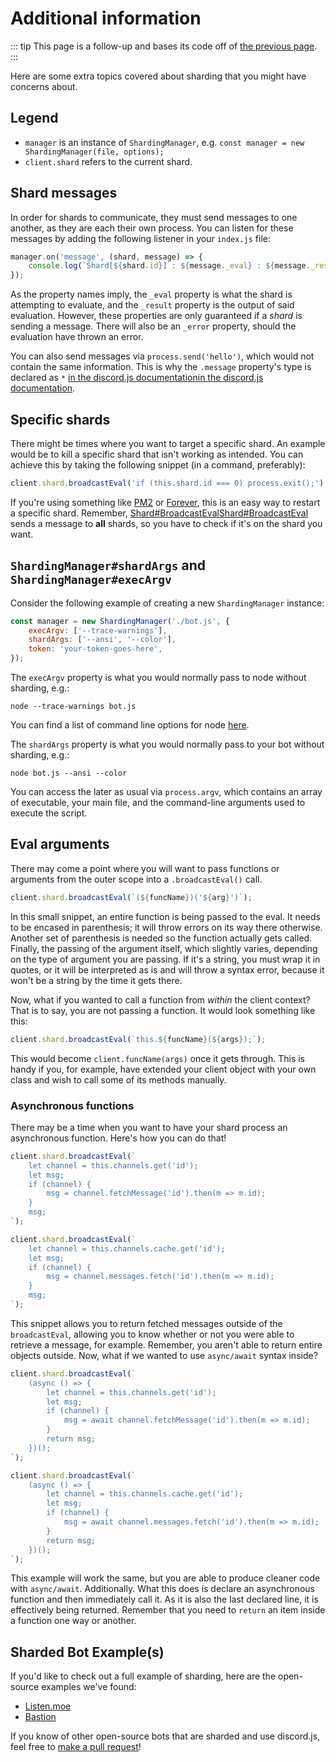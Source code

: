 # Additional information

::: tip
This page is a follow-up and bases its code off of [the previous page](/sharding/).
:::

Here are some extra topics covered about sharding that you might have concerns about.

## Legend

* `manager` is an instance of `ShardingManager`, e.g. `const manager = new ShardingManager(file, options);`
* `client.shard` refers to the current shard.

## Shard messages

In order for shards to communicate, they must send messages to one another, as they are each their own process. You can listen for these messages by adding the following listener in your `index.js` file:

```js
manager.on('message', (shard, message) => {
	console.log(`Shard[${shard.id}] : ${message._eval} : ${message._result}`);
});
```

As the property names imply, the `_eval` property is what the shard is attempting to evaluate, and the `_result` property is the output of said evaluation. However, these properties are only guaranteed if a _shard_ is sending a message. There will also be an `_error` property, should the evaluation have thrown an error.

You can also send messages via `process.send('hello')`, which would not contain the same information. This is why the `.message` property's type is declared as `*` <branch version="11.x" inline>[in the discord.js documentation](https://discord.js.org/#/docs/main/v11/class/Shard?scrollTo=e-message)</branch><branch version="12.x" inline>[in the discord.js documentation](https://discord.js.org/#/docs/main/stable/class/Shard?scrollTo=e-message)</branch>.

## Specific shards

There might be times where you want to target a specific shard. An example would be to kill a specific shard that isn't working as intended. You can achieve this by taking the following snippet (in a command, preferably):

```js
client.shard.broadcastEval('if (this.shard.id === 0) process.exit();');
```

If you're using something like [PM2](http://pm2.keymetrics.io/) or [Forever](https://github.com/foreverjs/forever), this is an easy way to restart a specific shard. Remember, <branch version="11.x" inline>[Shard#BroadcastEval](https://discord.js.org/#/docs/main/v11/class/ShardClientUtil?scrollTo=broadcastEval)</branch><branch version="12.x" inline>[Shard#BroadcastEval](https://discord.js.org/#/docs/main/stable/class/ShardClientUtil?scrollTo=broadcastEval)</branch> sends a message to **all** shards, so you have to check if it's on the shard you want.

## `ShardingManager#shardArgs` and `ShardingManager#execArgv`

Consider the following example of creating a new `ShardingManager` instance:

```js
const manager = new ShardingManager('./bot.js', {
	execArgv: ['--trace-warnings'],
	shardArgs: ['--ansi', '--color'],
	token: 'your-token-goes-here',
});
```

The `execArgv` property is what you would normally pass to node without sharding, e.g.:

```
node --trace-warnings bot.js
```

You can find a list of command line options for node [here](https://nodejs.org/api/cli.html).

The `shardArgs` property is what you would normally pass to your bot without sharding, e.g.:

```
node bot.js --ansi --color
```

You can access the later as usual via `process.argv`, which contains an array of executable, your main file, and the command-line arguments used to execute the script.

## Eval arguments

There may come a point where you will want to pass functions or arguments from the outer scope into a `.broadcastEval()` call.

```js
client.shard.broadcastEval(`(${funcName})('${arg}')`);
```

In this small snippet, an entire function is being passed to the eval. It needs to be encased in parenthesis; it will throw errors on its way there otherwise. Another set of parenthesis is needed so the function actually gets called. Finally, the passing of the argument itself, which slightly varies, depending on the type of argument you are passing. If it's a string, you must wrap it in quotes, or it will be interpreted as is and will throw a syntax error, because it won't be a string by the time it gets there.

Now, what if you wanted to call a function from *within* the client context? That is to say, you are not passing a function. It would look something like this:

```js
client.shard.broadcastEval(`this.${funcName}(${args});`);
```

This would become `client.funcName(args)` once it gets through. This is handy if you, for example, have extended your client object with your own class and wish to call some of its methods manually.

### Asynchronous functions

There may be a time when you want to have your shard process an asynchronous function. Here's how you can do that!

<branch version="11.x">

```js
client.shard.broadcastEval(`
	let channel = this.channels.get('id');
	let msg;
	if (channel) {
		msg = channel.fetchMessage('id').then(m => m.id);
	}
	msg;
`);
```

</branch>
<branch version="12.x">

```js
client.shard.broadcastEval(`
	let channel = this.channels.cache.get('id');
	let msg;
	if (channel) {
		msg = channel.messages.fetch('id').then(m => m.id);
	}
	msg;
`);
```

</branch>

This snippet allows you to return fetched messages outside of the `broadcastEval`, allowing you to know whether or not you were able to retrieve a message, for example. Remember, you aren't able to return entire objects outside. Now, what if we wanted to use `async/await` syntax inside?

<branch version="11.x">

```js
client.shard.broadcastEval(`
	(async () => {
		let channel = this.channels.get('id');
		let msg;
		if (channel) {
			msg = await channel.fetchMessage('id').then(m => m.id);
		}
		return msg;
	})();
`);
```

</branch>
<branch version="12.x">

```js
client.shard.broadcastEval(`
	(async () => {
		let channel = this.channels.cache.get('id');
		let msg;
		if (channel) {
			msg = await channel.messages.fetch('id').then(m => m.id);
		}
		return msg;
	})();
`);
```

</branch>

This example will work the same, but you are able to produce cleaner code with `async/await`. Additionally. What this does is declare an asynchronous function and then immediately call it. As it is also the last declared line, it is effectively being returned. Remember that you need to `return` an item inside a function one way or another.

## Sharded Bot Example(s)

If you'd like to check out a full example of sharding, here are the open-source examples we've found:

* [Listen.moe](https://github.com/LISTEN-moe/discord-bot)
* [Bastion](https://github.com/TheBastionBot/Bastion)

If you know of other open-source bots that are sharded and use discord.js, feel free to [make a pull request](https://github.com/discordjs/guide/blob/master/guide/sharding/additional-information.md)!
